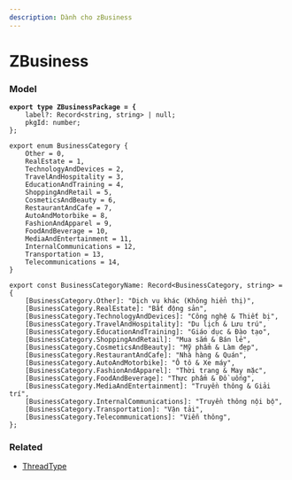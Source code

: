 ```yaml
---
description: Dành cho zBusiness
---
```


# ZBusiness

### Model

<pre class="language-typescript"><code class="lang-typescript"><strong>export type ZBusinessPackage = {
</strong>    label?: Record&#x3C;string, string> | null;
    pkgId: number;
};

export enum BusinessCategory {
    Other = 0,
    RealEstate = 1,
    TechnologyAndDevices = 2,
    TravelAndHospitality = 3,
    EducationAndTraining = 4,
    ShoppingAndRetail = 5,
    CosmeticsAndBeauty = 6,
    RestaurantAndCafe = 7,
    AutoAndMotorbike = 8,
    FashionAndApparel = 9,
    FoodAndBeverage = 10,
    MediaAndEntertainment = 11,
    InternalCommunications = 12,
    Transportation = 13,
    Telecommunications = 14,
}

export const BusinessCategoryName: Record&#x3C;BusinessCategory, string> = {
    [BusinessCategory.Other]: "Dịch vụ khác (Không hiển thị)",
    [BusinessCategory.RealEstate]: "Bất động sản",
    [BusinessCategory.TechnologyAndDevices]: "Công nghệ &#x26; Thiết bị",
    [BusinessCategory.TravelAndHospitality]: "Du lịch &#x26; Lưu trú",
    [BusinessCategory.EducationAndTraining]: "Giáo dục &#x26; Đào tạo",
    [BusinessCategory.ShoppingAndRetail]: "Mua sắm &#x26; Bán lẻ",
    [BusinessCategory.CosmeticsAndBeauty]: "Mỹ phẩm &#x26; Làm đẹp",
    [BusinessCategory.RestaurantAndCafe]: "Nhà hàng &#x26; Quán",
    [BusinessCategory.AutoAndMotorbike]: "Ô tô &#x26; Xe máy",
    [BusinessCategory.FashionAndApparel]: "Thời trang &#x26; May mặc",
    [BusinessCategory.FoodAndBeverage]: "Thực phẩm &#x26; Đồ uống",
    [BusinessCategory.MediaAndEntertainment]: "Truyền thông &#x26; Giải trí",
    [BusinessCategory.InternalCommunications]: "Truyền thông nội bộ",
    [BusinessCategory.Transportation]: "Vận tải",
    [BusinessCategory.Telecommunications]: "Viễn thông",
};
</code></pre>

### Related

* [ThreadType](enum)
